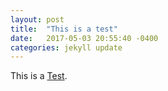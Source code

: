 ```yaml
---
layout: post
title:  "This is a test"
date:   2017-05-03 20:55:40 -0400
categories: jekyll update
---
```



This is a [Test][poop].


[poop]: www.google.com
